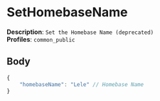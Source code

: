 # SetHomebaseName

**Description**: `Set the Homebase Name (deprecated)` \
**Profiles**: `common_public`

## Body

```js
{
    "homebaseName": "Lele" // Homebase Name
}
```
